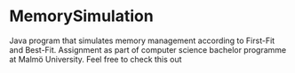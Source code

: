 # MemorySimulation
Java program that simulates memory management according to First-Fit and Best-Fit. Assignment as part of computer science bachelor programme at Malmö University.
Feel free to check this out
